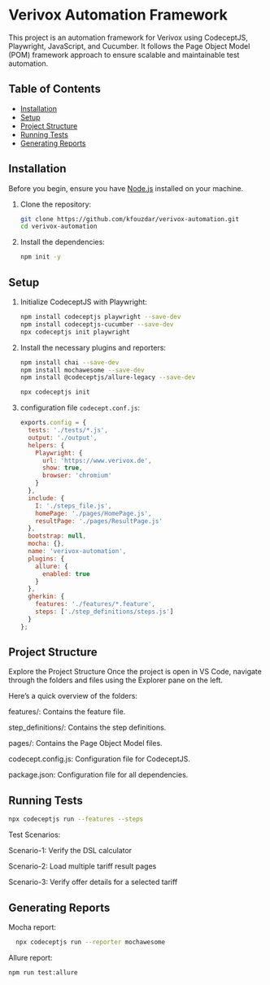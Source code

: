 # Verivox Automation Framework

This project is an automation framework for Verivox using CodeceptJS, Playwright, JavaScript, and Cucumber. It follows the Page Object Model (POM) framework approach to ensure scalable and maintainable test automation.

## Table of Contents

- [Installation](#installation)
- [Setup](#setup)
- [Project Structure](#project-structure)
- [Running Tests](#running-tests)
- [Generating Reports](#generating-reports)

## Installation

Before you begin, ensure you have [Node.js](https://nodejs.org/) installed on your machine.

1. Clone the repository:
    ```bash
    git clone https://github.com/kfouzdar/verivox-automation.git
    cd verivox-automation
    ```

2. Install the dependencies:
    ```bash
    npm init -y
    ```

## Setup

1. Initialize CodeceptJS with Playwright:
    ```bash
    npm install codeceptjs playwright --save-dev
    npm install codeceptjs-cucumber --save-dev
    npx codeceptjs init playwright
    ```

2. Install the necessary plugins and reporters:
    ```bash
   npm install chai --save-dev
   npm install mochawesome --save-dev
   npm install @codeceptjs/allure-legacy --save-dev

   npx codeceptjs init
    ```

3. configuration file `codecept.conf.js`:
    ```javascript
    exports.config = {
      tests: './tests/*.js',
      output: './output',
      helpers: {
        Playwright: {
          url: 'https://www.verivox.de',
          show: true,
          browser: 'chromium'
        }
      },
      include: {
        I: './steps_file.js',
        homePage: './pages/HomePage.js',
        resultPage: './pages/ResultPage.js'
      },
      bootstrap: null,
      mocha: {},
      name: 'verivox-automation',
      plugins: {
        allure: {
          enabled: true
        }
      },
      gherkin: {
        features: './features/*.feature',
        steps: ['./step_definitions/steps.js']
      }
    };
    ```

## Project Structure

Explore the Project Structure
Once the project is open in VS Code, navigate through the folders and files using the Explorer pane on the left. 

Here’s a quick overview of the folders:

features/: Contains the feature file.

step_definitions/: Contains the step definitions.

pages/: Contains the Page Object Model files.

codecept.config.js: Configuration file for CodeceptJS.

package.json: Configuration file for all dependencies.


## Running Tests

   ```bash
   npx codeceptjs run --features --steps
   ```


Test Scenarios:

Scenario-1: Verify the DSL calculator

Scenario-2: Load multiple tariff result pages

Scenario-3: Verify offer details for a selected tariff

## Generating Reports

Mocha report:
 ```bash
   npx codeceptjs run --reporter mochawesome
   ```
Allure report:
```bash
npm run test:allure
```

